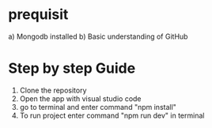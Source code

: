 # prequisit
a) Mongodb installed 
b) Basic understanding of GitHub

# Step by step Guide
1) Clone the repository
2) Open the app with visual studio code
3) go to terminal and enter command "npm install"
4) To run project enter command "npm run dev" in terminal
